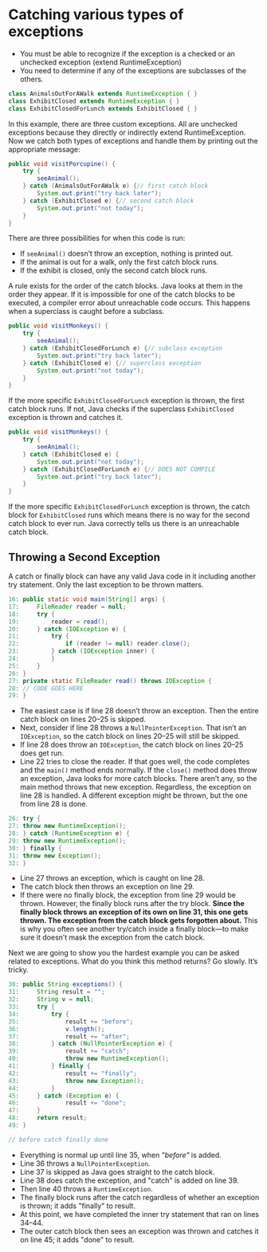 # Catching various types of exceptions

- You must be able to recognize if the exception is a checked or an unchecked exception (extend RuntimeException)
- You need to determine if any of the exceptions are subclasses of the others.

```Java
class AnimalsOutForAWalk extends RuntimeException { }
class ExhibitClosed extends RuntimeException { }
class ExhibitClosedForLunch extends ExhibitClosed { }
```

In this example, there are three custom exceptions. All are unchecked exceptions because they directly or indirectly extend RuntimeException. Now we catch both types of exceptions and handle them by printing out the appropriate message:

```Java
public void visitPorcupine() {
    try {
        seeAnimal();
    } catch (AnimalsOutForAWalk e) {// first catch block
        System.out.print("try back later");
    } catch (ExhibitClosed e) {// second catch block
        System.out.print("not today");
    }
}
```

There are three possibilities for when this code is run:

- If `seeAnimal()` doesn’t throw an exception, nothing is printed out.
- If the animal is out for a walk, only the first catch block runs.
- If the exhibit is closed, only the second catch block runs.

A rule exists for the order of the catch blocks. Java looks at them in the order they appear. If it is impossible for one of the catch blocks to be executed, a compiler error about unreachable code occurs. This happens when a superclass is caught before a subclass.

```Java
public void visitMonkeys() {
    try {
        seeAnimal();
    } catch (ExhibitClosedForLunch e) {// subclass exception
        System.out.print("try back later");
    } catch (ExhibitClosed e) {// superclass exception
        System.out.print("not today");
    }
}
```

If the more specific `ExhibitClosedForLunch` exception is thrown, the first catch block runs. If not, Java checks if the superclass `ExhibitClosed` exception is thrown and catches it.

```Java
public void visitMonkeys() {
    try {
        seeAnimal();
    } catch (ExhibitClosed e) {
        System.out.print("not today");
    } catch (ExhibitClosedForLunch e) {// DOES NOT COMPILE
        System.out.print("try back later");
    }
}
```

If the more specific `ExhibitClosedForLunch` exception is thrown, the catch block for `ExhibitClosed` runs which means there is no way for the second catch block to ever run. Java correctly tells us there is an unreachable catch block.

## Throwing a Second Exception

A catch or finally block can have any valid Java code in it including another try statement. Only the last exception to be thrown matters.

```Java
16: public static void main(String[] args) {
17:     FileReader reader = null;
18:     try {
19:         reader = read();
20:     } catch (IOException e) {
21:         try {
22:             if (reader != null) reader.close();
23:         } catch (IOException inner) {
24:         }
25:     }
26: }
27: private static FileReader read() throws IOException {
28: // CODE GOES HERE
29: }
```

- The easiest case is if line 28 doesn’t throw an exception. Then the entire catch block on lines 20–25 is skipped.
- Next, consider if line 28 throws a `NullPointerException`. That isn’t an `IOException`, so the catch block on lines 20–25 will still be skipped.
- If line 28 does throw an `IOException`, the catch block on lines 20–25 does get run.
- Line 22 tries to close the reader. If that goes well, the code completes and the `main()` method ends normally. If the `close()` method does throw an exception, Java looks for more catch blocks. There aren’t any, so the main method throws that new exception. Regardless, the exception on line 28 is handled. A different exception might be thrown, but the one from line 28 is done.

```Java
26: try {
27: throw new RuntimeException();
28: } catch (RuntimeException e) {
29: throw new RuntimeException();
30: } finally {
31: throw new Exception();
32: }
```

- Line 27 throws an exception, which is caught on line 28.
- The catch block then throws an exception on line 29.
- If there were no finally block, the exception from line 29 would be thrown. However, the finally block runs after the try block. **Since the finally block throws an exception of its own on line 31, this one gets thrown. The exception from the catch block gets forgotten about.** This is why you often see another try/catch inside a finally block—to make sure it doesn’t mask the exception from the catch block.

Next we are going to show you the hardest example you can be asked related to exceptions. What do you think this method returns? Go slowly. It’s tricky.

```Java
30: public String exceptions() {
31:     String result = "";
32:     String v = null;
33:     try {
34:         try {
35:             result += "before";
36:             v.length();
37:             result += "after";
38:         } catch (NullPointerException e) {
39:             result += "catch";
40:             throw new RuntimeException();
41:         } finally {
42:             result += "finally";
43:             throw new Exception();
44:         }
45:     } catch (Exception e) {
46:             result += "done";
47:     }
48:     return result;
49: }

// before catch finally done
```

- Everything is normal up until line 35, when *"before"* is added.
- Line 36 throws a `NullPointerException`.
- Line 37 is skipped as Java goes straight to the catch block.
- Line 38 does catch the exception, and "catch" is added on line 39.
- Then line 40 throws a `RuntimeException`.
- The finally block runs after the catch regardless of whether an exception is thrown; it adds "finally" to result.
- At this point, we have completed the inner try statement that ran on lines 34–44.
- The outer catch block then sees an exception was thrown and catches it on line 45; it adds "done" to result.